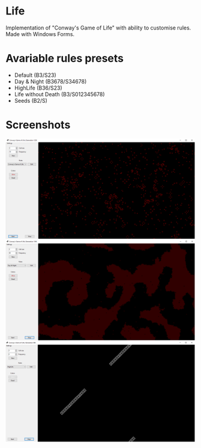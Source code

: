 # Life
 Implementation of "Conway's Game of Life" with ability to customise rules. Made with Windows Forms.
# Avariable rules presets
 - Default (B3/S23)
 - Day & Night (B3678/S34678)
 - HighLife (B36/S23)
 - Life without Death (B3/S012345678)
 - Seeds (B2/S)
# Screenshots
![Screenshot](https://raw.githubusercontent.com/BuhankaTom/Life/main/Images/1.png)
![Screenshot](https://raw.githubusercontent.com/BuhankaTom/Life/main/Images/2.png)
![Screenshot](https://raw.githubusercontent.com/BuhankaTom/Life/main/Images/3.png)